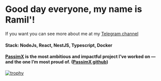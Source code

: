 # Good day everyone, my name is Ramil'!

If you want you can see more about me at my <a href="https://t.me/iramillion" target="_blank">Telegram channel</a>
#### 
#### Stack: NodeJs, React, NestJS, Typescript, Docker
#### <a href="https://github.com/Passimx" target="_blank">PassimX</a> is the most ambitious and impactful project I’ve worked on — and the one I’m most proud of. (<a href="https://github.com/Passimx" target="_blank">PassimX github</a>)
[![trophy](https://github-profile-trophy.vercel.app/?username=ramzini22)](https://github.com/ryo-ma/github-profile-trophy)
